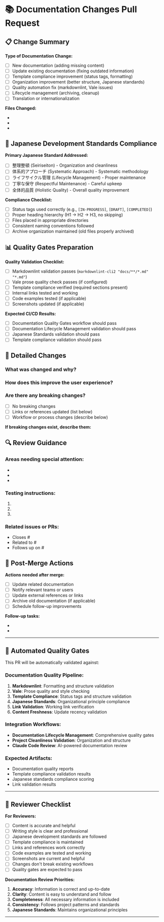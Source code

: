 # 📚 Documentation Changes Pull Request

<!-- 
This template is for pull requests that include documentation changes.
Please fill out all relevant sections to help with review and quality validation.
-->

## 📋 Change Summary

**Type of Documentation Change:**
<!-- Select all that apply -->
- [ ] New documentation (adding missing content)
- [ ] Update existing documentation (fixing outdated information)
- [ ] Template compliance improvement (status tags, formatting)
- [ ] Organization improvement (better structure, Japanese standards)
- [ ] Quality automation fix (markdownlint, Vale issues)
- [ ] Lifecycle management (archiving, cleanup)
- [ ] Translation or internationalization

**Files Changed:**
<!-- List the main files being changed -->
- 
- 
- 

## 🗾 Japanese Development Standards Compliance

**Primary Japanese Standard Addressed:**
<!-- Select the main principle this PR supports -->
- [ ] 整理整頓 (Seiriseiton) - Organization and cleanliness
- [ ] 体系的アプローチ (Systematic Approach) - Systematic methodology
- [ ] ライフサイクル管理 (Lifecycle Management) - Proper maintenance
- [ ] 丁寧な保守 (Respectful Maintenance) - Careful upkeep  
- [ ] 全体的品質 (Holistic Quality) - Overall quality improvement

**Compliance Checklist:**
- [ ] Status tags used correctly (e.g., `[IN-PROGRESS]`, `[DRAFT]`, `[COMPLETED]`)
- [ ] Proper heading hierarchy (H1 → H2 → H3, no skipping)
- [ ] Files placed in appropriate directories
- [ ] Consistent naming conventions followed
- [ ] Archive organization maintained (old files properly archived)

## 📊 Quality Gates Preparation

**Quality Validation Checklist:**
- [ ] Markdownlint validation passes (`markdownlint-cli2 "docs/**/*.md" "*.md"`)
- [ ] Vale prose quality check passes (if configured)
- [ ] Template compliance verified (required sections present)
- [ ] Internal links tested and working
- [ ] Code examples tested (if applicable)
- [ ] Screenshots updated (if applicable)

**Expected CI/CD Results:**
- [ ] Documentation Quality Gates workflow should pass
- [ ] Documentation Lifecycle Management validation should pass
- [ ] Japanese Standards validation should pass
- [ ] Template compliance validation should pass

## 🎯 Detailed Changes

### What was changed and why?
<!-- Provide a clear description of what documentation was changed and the reasoning -->

### How does this improve the user experience?
<!-- Explain how these changes help users or contributors -->

### Are there any breaking changes?
<!-- List any changes that might break existing links or workflows -->
- [ ] No breaking changes
- [ ] Links or references updated (list below)
- [ ] Workflow or process changes (describe below)

**If breaking changes exist, describe them:**


## 🔍 Review Guidance

### Areas needing special attention:
<!-- Help reviewers focus on the most important aspects -->
- 
- 
- 

### Testing instructions:
<!-- How should reviewers test these documentation changes? -->
1. 
2. 
3. 

### Related issues or PRs:
<!-- Link to related issues or PRs -->
- Closes #
- Related to #
- Follows up on #

## 🚀 Post-Merge Actions

**Actions needed after merge:**
- [ ] Update related documentation
- [ ] Notify relevant teams or users
- [ ] Update external references or links
- [ ] Archive old documentation (if applicable)
- [ ] Schedule follow-up improvements

**Follow-up tasks:**
<!-- List any follow-up work that should be done -->
- 
- 

---

## 🤖 Automated Quality Gates

This PR will be automatically validated against:

### Documentation Quality Pipeline:
1. **Markdownlint**: Formatting and structure validation
2. **Vale**: Prose quality and style checking
3. **Template Compliance**: Status tags and structure validation  
4. **Japanese Standards**: Organizational principle compliance
5. **Link Validation**: Working link verification
6. **Content Freshness**: Update recency validation

### Integration Workflows:
- **Documentation Lifecycle Management**: Comprehensive quality gates
- **Project Cleanliness Validation**: Organization and structure
- **Claude Code Review**: AI-powered documentation review

### Expected Artifacts:
- Documentation quality reports
- Template compliance validation results
- Japanese standards compliance scoring
- Link validation results

---

## 📝 Reviewer Checklist

**For Reviewers:**
- [ ] Content is accurate and helpful
- [ ] Writing style is clear and professional
- [ ] Japanese development standards are followed
- [ ] Template compliance is maintained
- [ ] Links and references work correctly
- [ ] Code examples are tested and working
- [ ] Screenshots are current and helpful
- [ ] Changes don't break existing workflows
- [ ] Quality gates are expected to pass

**Documentation Review Priorities:**
1. **Accuracy**: Information is correct and up-to-date
2. **Clarity**: Content is easy to understand and follow  
3. **Completeness**: All necessary information is included
4. **Consistency**: Follows project patterns and standards
5. **Japanese Standards**: Maintains organizational principles

---

<!-- 
## 🔗 Useful Commands for Local Testing

```bash
# Test markdownlint compliance
markdownlint-cli2 "docs/**/*.md" "*.md"

# Run quality automation
python scripts/quality_automation.py --check all

# Validate template compliance
python -c "
from pathlib import Path
prps = list(Path('PRPs').glob('**/*.md'))
tagged = [f for f in prps if any(tag in f.name for tag in ['[IN-PROGRESS]', '[DRAFT]', '[COMPLETED]'])]
print(f'Status tag compliance: {len(tagged)}/{len(prps)} ({len(tagged)/max(len(prps),1):.1%})')
"
```
-->